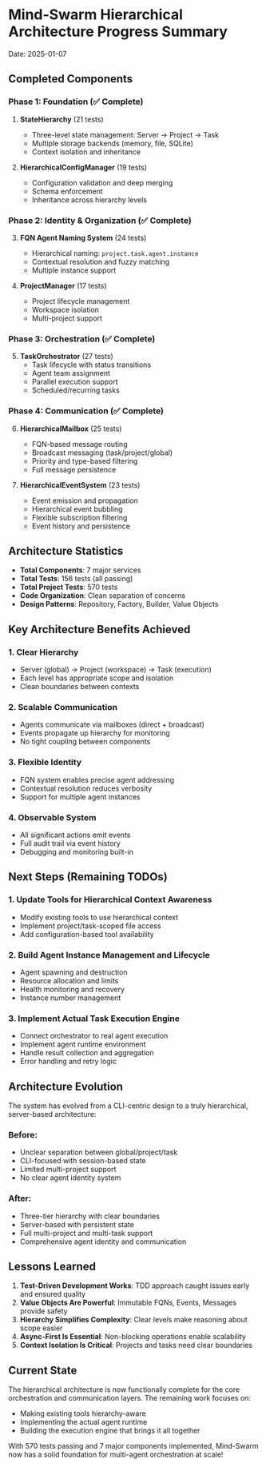 # Mind-Swarm Hierarchical Architecture Progress Summary

Date: 2025-01-07

## Completed Components

### Phase 1: Foundation (✅ Complete)
1. **StateHierarchy** (21 tests)
   - Three-level state management: Server → Project → Task
   - Multiple storage backends (memory, file, SQLite)
   - Context isolation and inheritance

2. **HierarchicalConfigManager** (19 tests)
   - Configuration validation and deep merging
   - Schema enforcement
   - Inheritance across hierarchy levels

### Phase 2: Identity & Organization (✅ Complete)
3. **FQN Agent Naming System** (24 tests)
   - Hierarchical naming: `project.task.agent.instance`
   - Contextual resolution and fuzzy matching
   - Multiple instance support

4. **ProjectManager** (17 tests)
   - Project lifecycle management
   - Workspace isolation
   - Multi-project support

### Phase 3: Orchestration (✅ Complete)
5. **TaskOrchestrator** (27 tests)
   - Task lifecycle with status transitions
   - Agent team assignment
   - Parallel execution support
   - Scheduled/recurring tasks

### Phase 4: Communication (✅ Complete)
6. **HierarchicalMailbox** (25 tests)
   - FQN-based message routing
   - Broadcast messaging (task/project/global)
   - Priority and type-based filtering
   - Full message persistence

7. **HierarchicalEventSystem** (23 tests)
   - Event emission and propagation
   - Hierarchical event bubbling
   - Flexible subscription filtering
   - Event history and persistence

## Architecture Statistics
- **Total Components**: 7 major services
- **Total Tests**: 156 tests (all passing)
- **Total Project Tests**: 570 tests
- **Code Organization**: Clean separation of concerns
- **Design Patterns**: Repository, Factory, Builder, Value Objects

## Key Architecture Benefits Achieved

### 1. Clear Hierarchy
- Server (global) → Project (workspace) → Task (execution)
- Each level has appropriate scope and isolation
- Clean boundaries between contexts

### 2. Scalable Communication
- Agents communicate via mailboxes (direct + broadcast)
- Events propagate up hierarchy for monitoring
- No tight coupling between components

### 3. Flexible Identity
- FQN system enables precise agent addressing
- Contextual resolution reduces verbosity
- Support for multiple agent instances

### 4. Observable System
- All significant actions emit events
- Full audit trail via event history
- Debugging and monitoring built-in

## Next Steps (Remaining TODOs)

### 1. Update Tools for Hierarchical Context Awareness
- Modify existing tools to use hierarchical context
- Implement project/task-scoped file access
- Add configuration-based tool availability

### 2. Build Agent Instance Management and Lifecycle
- Agent spawning and destruction
- Resource allocation and limits
- Health monitoring and recovery
- Instance number management

### 3. Implement Actual Task Execution Engine
- Connect orchestrator to real agent execution
- Implement agent runtime environment
- Handle result collection and aggregation
- Error handling and retry logic

## Architecture Evolution

The system has evolved from a CLI-centric design to a truly hierarchical, server-based architecture:

### Before:
- Unclear separation between global/project/task
- CLI-focused with session-based state
- Limited multi-project support
- No clear agent identity system

### After:
- Three-tier hierarchy with clear boundaries
- Server-based with persistent state
- Full multi-project and multi-task support
- Comprehensive agent identity and communication

## Lessons Learned

1. **Test-Driven Development Works**: TDD approach caught issues early and ensured quality
2. **Value Objects Are Powerful**: Immutable FQNs, Events, Messages provide safety
3. **Hierarchy Simplifies Complexity**: Clear levels make reasoning about scope easier
4. **Async-First Is Essential**: Non-blocking operations enable scalability
5. **Context Isolation Is Critical**: Projects and tasks need clear boundaries

## Current State

The hierarchical architecture is now functionally complete for the core orchestration and communication layers. The remaining work focuses on:
- Making existing tools hierarchy-aware
- Implementing the actual agent runtime
- Building the execution engine that brings it all together

With 570 tests passing and 7 major components implemented, Mind-Swarm now has a solid foundation for multi-agent orchestration at scale!